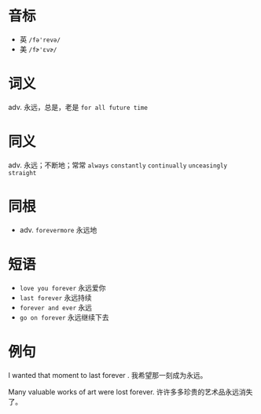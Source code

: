 # 音标

- 英 `/fə'revə/`
- 美 `/fɚ'ɛvɚ/`

# 词义

adv. 永远，总是，老是
`for all future time`

# 同义

adv. 永远；不断地；常常
`always` `constantly` `continually` `unceasingly` `straight`

# 同根

- adv. `forevermore` 永远地

# 短语

- `love you forever` 永远爱你
- `last forever` 永远持续
- `forever and ever` 永远
- `go on forever` 永远继续下去

# 例句

I wanted that moment to last forever .
我希望那一刻成为永远。

Many valuable works of art were lost forever.
许许多多珍贵的艺术品永远消失了。


